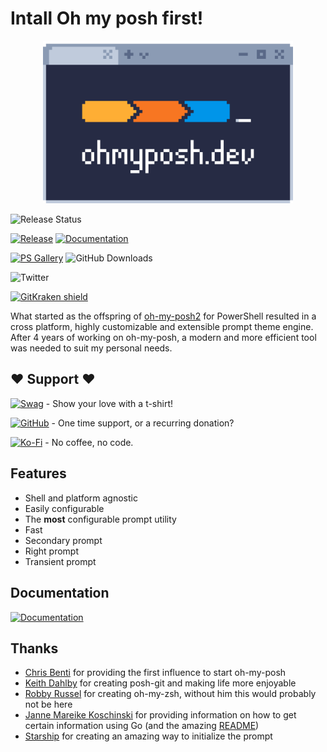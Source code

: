 <!-- INSTALL -->
<h1>Intall Oh my posh first!</h1>

<!-- markdownlint-disable -->
<p align="center">
  <img
    width="400"
    src="https://raw.githubusercontent.com/jandedobbeleer/oh-my-posh/main/docs/static/img/logo.png"
    alt="Oh My Posh – Prompt theme engine for any shell"
  />
</p>
<!-- markdownlint-enable -->
<!-- markdownlint-disable first-header-h1 -->

![Release Status][release-status]

[![Release][release-badge]][release]
[![Documentation][docs-badge]][docs]

[![PS Gallery][psgallery-badge]][powershell-gallery]
![GitHub Downloads][gh-downloads]

![Twitter][twitter]

[![GitKraken shield][kraken]][kraken-ref]

What started as the offspring of [oh-my-posh2][oh-my-posh2] for PowerShell resulted in a cross platform,
highly customizable and extensible prompt theme engine. After 4 years of working on oh-my-posh,
a modern and more efficient tool was needed to suit my personal needs.

## ❤ Support ❤

[![Swag][swag-badge]][swag] - Show your love with a t-shirt!

[![GitHub][github-badge]][github-sponsors] - One time support, or a recurring donation?

[![Ko-Fi][kofi-badge]][kofi] - No coffee, no code.

## Features

* Shell and platform agnostic
* Easily configurable
* The **most** configurable prompt utility
* Fast
* Secondary prompt
* Right prompt
* Transient prompt

## Documentation

[![Documentation][docs-badge]][docs]

## Thanks

* [Chris Benti][chrisbenti-psconfig] for providing the first influence to start oh-my-posh
* [Keith Dahlby][keithdahlby-poshgit] for creating posh-git and making life more enjoyable
* [Robby Russel][oh-my-zsh] for creating oh-my-zsh, without him this would probably not be here
* [Janne Mareike Koschinski][justjanne] for providing information on how to get certain information
using Go (and the amazing [README][powerline-go])
* [Starship][starship] for creating an amazing way to initialize the prompt

[release-status]: https://img.shields.io/github/workflow/status/jandedobbeleer/oh-my-posh/Release?label=Build
[psgallery-badge]: https://img.shields.io/powershellgallery/dt/oh-my-posh?color=pink&label=PowerShell%20Downloads
[powershell-gallery]: https://www.powershellgallery.com/packages/oh-my-posh/
[gh-downloads]: https://img.shields.io/github/downloads/jandedobbeleer/oh-my-posh/total?color=pink&label=GitHub%20Downloads
[twitter]: https://shields.io/twitter/follow/jandedobbeleer?label=Follow
[kraken]: https://img.shields.io/badge/GitKraken-Legendary%20Git%20Tools-teal?style=plastic&logo=gitkraken
[kraken-ref]: https://www.gitkraken.com/invite/nQmDPR9D
[oh-my-posh2]: https://github.com/JanDeDobbeleer/oh-my-posh2
[swag-badge]: https://img.shields.io/badge/Swag-Get%20some!-blue
[swag]: https://swag.ohmyposh.dev
[github-badge]: https://img.shields.io/badge/-Sponsor-fafbfc?logo=GitHub%20Sponsors
[github-sponsors]: https://github.com/sponsors/JanDeDobbeleer
[kofi-badge]: https://img.shields.io/badge/Ko--fi-Buy%20me%20a%20coffee!-%2346b798.svg
[kofi]: https://ko-fi.com/jandedobbeleer
[docs-badge]: https://img.shields.io/badge/Docs-ohmyposh.dev-blue
[docs]: https://ohmyposh.dev
[release-badge]: https://img.shields.io/github/v/release/jandedobbeleer/oh-my-posh?label=Release
[release]: https://github.com/JanDeDobbeleer/oh-my-posh/releases/latest
[chrisbenti-psconfig]: https://github.com/chrisbenti/PS-Config
[keithdahlby-poshgit]: https://github.com/dahlbyk/posh-git
[oh-my-zsh]: https://github.com/robbyrussell/oh-my-zsh
[justjanne]: https://github.com/justjanne
[powerline-go]: https://github.com/justjanne/powerline-go
[starship]: https://github.com/starship/starship/blob/master/src/init/mod.rs
